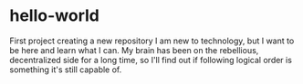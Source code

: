# hello-world
First project creating a new repository
I am new to technology, but I want to be here and learn what I can. My brain has been on the rebellious, decentralized side for a long time, so I'll find out if following logical order is something it's still capable of. 
